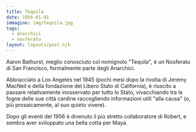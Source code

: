 ```yaml
---
title: Tequila
date: 1956-01-01
immagine: img/tequila.jpg
tags:
  - anarchici
  - nosferatu
layout: layouts/post.njk
---
```


Aaron Bathurst, meglio conosciuto col nomignolo "Tequila", è un Nosferatu di San Francisco, formalmente parte degli Anarchici.

Abbracciato a Los Angeles nel 1945 (pochi mesi dopo la rivolta di Jeremy MacNeil e della fondazione del Libero Stato di California), è riuscito a passare relativamente inosservato per tutto lo Stato, vivacchiando tra le fogne delle sue città cardine raccogliendo informazioni utili "alla causa" (o, più prosaicamente, al suo quieto vivere).

Dopo gli eventi del 1956 è divenuto il più stretto collaboratore di Robert, e sembra aver sviluppato una bella cotta per Maya.